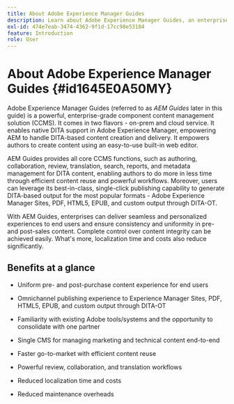 ```yaml
---
title: About Adobe Experience Manager Guides
description: Learn about Adobe Experience Manager Guides, an enterprise-grade DITA-based component content management solution. Know the benefits of AEM Guides.
exl-id: 474e7eab-3474-4362-9f1d-17cc98e53184
feature: Introduction
role: User
---
```

# About Adobe Experience Manager Guides {#id1645E0A50MY}

Adobe Experience Manager Guides \(referred to as *AEM Guides* later in this guide\) is a powerful, enterprise-grade component content management solution \(CCMS\). It comes in two flavors - on-prem and cloud service. It enables native DITA support in Adobe Experience Manager, empowering AEM to handle DITA-based content creation and delivery. It empowers authors to create content using an easy-to-use built-in web editor.

AEM Guides provides all core CCMS functions, such as authoring, collaboration, review, translation, search, reports, and metadata management for DITA content, enabling authors to do more in less time through efficient content reuse and powerful workflows. Moreover, users can leverage its best-in-class, single-click publishing capability to generate DITA-based output for the most popular formats - Adobe Experience Manager Sites, PDF, HTML5, EPUB, and custom output through DITA-OT.

With AEM Guides, enterprises can deliver seamless and personalized experiences to end users and ensure consistency and uniformity in pre- and post-sales content. Complete control over content integrity can be achieved easily. What's more, localization time and costs also reduce significantly.

## Benefits at a glance

-   Uniform pre- and post-purchase content experience for end users

-   Omnichannel publishing experience to Experience Manager Sites, PDF, HTML5, EPUB, and custom output through DITA-OT

-   Familiarity with existing Adobe tools/systems and the opportunity to consolidate with one partner

-   Single CMS for managing marketing and technical content end-to-end

-   Faster go-to-market with efficient content reuse

-   Powerful review, collaboration, and translation workflows

-   Reduced localization time and costs

-   Reduced maintenance overheads
